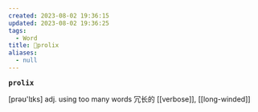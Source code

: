```yaml
---
created: 2023-08-02 19:36:15
updated: 2023-08-02 19:36:25
tags:
  - Word
title: 📖prolix
aliases:
  - null
---
```


<pre><strong>prolix</strong></pre>
[prəʊ'lɪks]
adj. using too many words 冗⻓的
[[verbose]], [[long-winded]]
